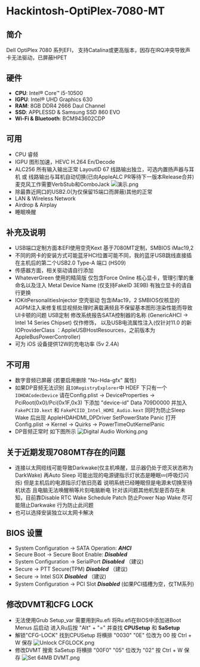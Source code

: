 # Hackintosh-OptiPlex-7080-MT

## 简介
Dell OptiPlex 7080 系列EFI， 支持Catalina或更高版本，因存在IRQ冲突导致声卡无法驱动，已屏蔽HPET

## 硬件
* **CPU**: Intel® Core™ i5-10500
* **IGPU**: Intel® UHD Graphics 630
* **RAM**: 8GB DDR4 2666 Daul Channel
* **SSD**: APPLESSD & Samsung SSD 860 EVO 
* **Wi-Fi & Bluetooth**: BCM943602CDP

## 可用
* CPU 睿频
* IGPU 图形加速，HEVC H.264 En/Decode 
* ALC256 所有输入输出正常 LayoutID 67 线路输出独立，可选内置扬声器与耳机 或 线路输出与耳机自动切换(已向AppleALC PR等待下一版本Release合并)麦克风工作需要VerbStub和ComboJack
![演示.png](https://github.com/Dynamix1997/Hackintosh-Dell-OptiPlex-7080-Series/blob/main/Pic/演示.gif)
* 除最靠近网口的USB2.0(为仅保留15端口而屏蔽)其他的正常
* LAN & Wireless Network
* Airdrop & Airplay
* 睡眠唤醒

## 补充及说明
* USB端口定制方面本EFI使用空壳Kext 基于7080MT定制，SMBIOS iMac19,2
* 不同的网卡的安装方式可能蓝牙HCI位置可能不同，我的蓝牙USB跳线直接插在主机后的第二个USB2.0 Type-A 端口 (HS09) 
* 传感器方面，相关驱动请自行添加
* WhateverGreen 使用的精简版 仅包含Force Online 核心显卡，管理引擎的重命名以及注入 Metal Device Name (仅支持FakeID 3E9B) 有独立显卡的请自行更换
* IOKitPersonalitiesInjector 空壳驱动 包含iMac19，2 SMBIOS仅核显的AGPM注入来修复核显视频处理时满载满频且不保留基本图形渲染性能而导致UI卡顿的问题 USB定制 修改系统报告SATA控制器的名称 (GenericAHCI → Intel 14 Series Chipset) 仅作修饰， 以及USB电流属性注入(仅针对11.0 的新IOProviderClass ：AppleUSBHostResources，之前版本为AppleBusPowerController)
* 可为 iOS 设备提供12W的充电功率 (5v 2.4A)

## 不可用
* 数字音频已屏蔽 (若要启用删除 "No-Hda-gfx" 属性)
* 如果DP音频无法识别 且`IORegistryExplorer`中 HDEF 下只有一个 `IOHDACodecDevice` 请在Config.plist → DeviceProperties → PciRoot(0x0)/Pci(0x1F,0x3) 下添加 "device-id" Data 709D0000 并加入 `FakePCIID.kext` 和 `FakePCIID_Intel_HDMI_Audio.kext` 同时为防止Sleep Wake 后出现 AppleHDAHDMI_DPDriver SetPowerState Panic 打开 Config.plist → Kernel → Quirks → PowerTimeOutKernelPanic
* DP音频正常时 如下图所示
![Digital Audio Working.png](https://github.com/Dynamix1997/Hackintosh-Dell-OptiPlex-7080-Series/blob/main/Pic/HDA.jpg)

## 关于近期发现7080MT存在的问题
* 连接以太网缆线可能导致Darkwake(仅主机唤醒，显示器仍处于熄灭状态称为DarkWake)  再Auto Sleep 可能出现的电源键指示灯状态是睡眠💤(呼吸灯闪烁) 但是主机后的电源指示灯依旧亮着 说明系统已经睡眠但是电源未切换至待机状态 且电脑无法唤醒稍等片刻电脑断电
针对该问题其他机型是否存在未知，目前靠Disable RTC Wake Schedule Patch 防止Power Nap Wake 尽可能阻止Darkwake 行为防止此问题
* 也可以选择安装独立以太网卡解决

## BIOS 设置
* System Configuration → SATA Operation: ***AHCI***
* Secure Boot → Secure Boot Enable: ***Disabled***
* System Configuration →  SerialPort ***Disabled*** （建议)
* Secure → PTT Secure(TPM) ***Disabled*** （建议)
* Secure → Intel SGX ***Disabled*** （建议)
* System Configuration → PCI Slot ***Disabled*** (如果PCI插槽为空，仅TM系列)

## 修改DVMT和CFG LOCK
* 无法使用Grub Setup_var 需要用到Ru.efi 将Ru.efi在BIOS中添加进Boot Menus 后启动 进入Ru后按 "Alt" + "=" 并查找 **CPUSetup** 和 **SaSetup**
* 解锁"CFG-LOCK" 找到CPUSetup 将横排 "0030" "0E" 位改为 00 按 Ctrl + W 保存
![Unlock CFGLOCK.png](https://github.com/Dynamix1997/Hackintosh-Dell-OptiPlex-7080-Series/blob/main/Pic/CFG-LOCK.png)
* 修改DVMT 搜索 SaSetup 将横排 "00F0" "05" 位改为 "02" 按 Ctrl + W 保存
![Set 64MB DVMT.png](https://github.com/Dynamix1997/Hackintosh-Dell-OptiPlex-7080-Series/blob/main/Pic/DVMT.png)

